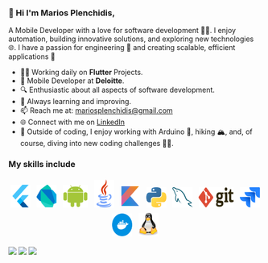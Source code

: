 ### 👋 Hi I'm Marios Plenchidis,

A Mobile Developer with a love for software development 👨‍💻. I enjoy automation, building innovative solutions, and exploring new technologies 🌐. I have a passion for engineering 🤖 and creating scalable, efficient applications 🚀

- 👨‍💻 Working daily on <strong>Flutter</strong> Projects.<br>
- 📱 Mobile Developer at <strong>Deloitte</strong>.<br>
- 🔍 Enthusiastic about all aspects of software development.<br>
- 📖 Always learning and improving.<br>
- 📫 Reach me at: <a href= "mailto: mariosplenchidis@gmail.com"> mariosplenchidis@gmail.com</a><br>
- 🌐 Connect with me on <a href="https://www.linkedin.com/in/mariosplen" target="_blank">LinkedIn</a><br>
- 💬 Outside of coding, I enjoy working with Arduino 🤖, hiking 🏔️, and, of course, diving into new coding challenges 👨‍💻.<br>



### My skills include

<p align="center">
 <img title="Flutter" alt="Flutter" src="svg/flutter.svg" width="40" height="45" style="vertical-align:down; margin:4px"/>
 <img title="Dart" alt="Dart" src="svg/dart.svg" width="40" height="45" style="vertical-align:down; margin:4px"/>
 <img title="android" alt="android" src="svg/android.svg" width="50" height="45" style="vertical-align:down; margin:4px"/>
 <img title="Java" alt="Java" src="svg/java.svg" width="40" height="55" style="vertical-align:down; margin:4px"/>
 <img title="Kotlin" alt="Kotlin" src="svg/kotlin.svg" width="40" height="45" style="vertical-align:down; margin:4px"/>
<img title="Python" alt="Python" src="svg/python.svg" width="40" height="40" style="vertical-align:down; margin:4px"/>
<img title="MySQL" alt="MySQL" src="svg/mysql.svg" width="40" height="40" style="vertical-align:down; margin:4px"/>
<img title="Git" alt="Git" src="svg/git.svg" width="70" height="40" style="vertical-align:down; margin:4px"/>
<img title="jira" alt="jira" src="svg/jira.svg" width="40" style="vertical-align:down; margin:4px"/>
 <img title="Docker" alt="Docker" src="svg/docker.svg" width="40" height="45" style="vertical-align:down; margin:4px"/>
	<img title="linux" alt="linux" src="svg/linux.svg" width="40" style="vertical-align:down; margin:4px"/>	

<a target="_blank" href="https://www.linkedin.com/in/mariosplen"><img src="https://img.shields.io/badge/-LinkedIn-0077B5?style=for-the-badge&logo=Linkedin&logoColor=white"></img></a>
<a target="_blank" href="https://www.instagram.com/mariosplen/"><img src="https://img.shields.io/badge/Instagram-E4405F?style=for-the-badge&logo=instagram&logoColor=white"></img></a>
<a target="_blank" href="mailto:mariosplenchidis@gmail.com"><img src="https://img.shields.io/badge/-Gmail-D14836?style=for-the-badge&logo=Gmail&logoColor=white"></img></a>
</p>
